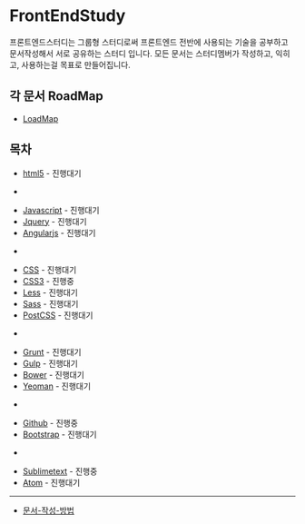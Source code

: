 # FrontEndStudy

프론트엔드스터디는 그룹형 스터디로써 프론트엔드 전반에 사용되는 기술을 공부하고 문서작성해서 서로 공유하는 스터디 입니다.
모든 문서는 스터디멤버가 작성하고, 익히고, 사용하는걸 목표로 만들어집니다.

## 각 문서 RoadMap

* [LoadMap](document/RoadMap/README.md)

## 목차

* [html5](document/html5/README.md) - 진행대기

-
* [Javascript](document/Javascript/README.md) - 진행대기
* [Jquery](document/Jquery/README.md) - 진행대기
* [Angularjs](document/Angularjs/README.md) - 진행대기

-
* [CSS](document/CSS/README.md) - 진행대기
* [CSS3](document/CSS3/README.md) - 진행중
* [Less](document/Less/README.md) - 진행대기
* [Sass](document/Sass/README.md) - 진행대기
* [PostCSS](document/PostCSS/README.md) - 진행대기

-
* [Grunt](document/Grunt/README.md) - 진행대기
* [Gulp](document/Gulp/README.md) - 진행대기
* [Bower](document/Bower/README.md) - 진행대기
* [Yeoman](document/Yeoman/README.md) - 진행대기

-
* [Github](document/Github/README.md) - 진행중
* [Bootstrap](document/Bootstrap/README.md) - 진행대기

-
* [Sublimetext](document/Sublimetext/README.md) - 진행중
* [Atom](document/Atom/README.md) - 진행대기


----------------------

* [문서-작성-방법](document/문서-작성-방법.md)
